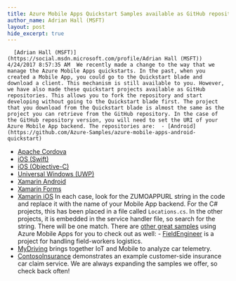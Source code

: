 ```yaml
---
title: Azure Mobile Apps Quickstart Samples available as GitHub repositories
author_name: Adrian Hall (MSFT)
layout: post
hide_excerpt: true
---
```

      [Adrian Hall (MSFT)](https://social.msdn.microsoft.com/profile/Adrian Hall (MSFT))  4/24/2017 8:57:35 AM  We recently made a change to the way that we manage the Azure Mobile Apps quickstarts. In the past, when you created a Mobile App, you could go to the Quickstart blade and download a client. This mechanism is still available to you. However, we have also made these quickstart projects available as GitHub repositories. This allows you to fork the repository and start developing without going to the Quickstart blade first. The project that you download from the Quickstart blade is almost the same as the project you can retrieve from the GitHub repository. In the case of the GitHub repository version, you will need to set the URI of your Azure Mobile App backend. The repositories are:  - [Android](https://github.com/Azure-Samples/azure-mobile-apps-android-quickstart)
 - [Apache Cordova](https://github.com/Azure-Samples/azure-mobile-apps-cordova-quickstart)
 - [iOS (Swift)](https://github.com/Azure-Samples/azure-mobile-apps-ios-swift-quickstart)
 - [iOS (Objective-C)](https://github.com/Azure-Samples/azure-mobile-apps-ios-objc-quickstart)
 - [Universal Windows (UWP)](https://github.com/Azure-Samples/azure-mobile-apps-uwp-quickstart)
 - [Xamarin Android](https://github.com/Azure-Samples/azure-mobile-apps-xamarin-android-quickstart)
 - [Xamarin Forms](https://github.com/Azure-Samples/azure-mobile-apps-xamarin-forms-quickstart)
 - [Xamarin iOS](https://github.com/Azure-Samples/azure-mobile-apps-xamarin-ios-quickstart)
  In each case, look for the ZUMOAPPURL string in the code and replace it with the name of your Mobile App backend. For the C# projects, this has been placed in a file called `Locations.cs`. In the other projects, it is embedded in the service handler file, so search for the string. There will be one match. There are [other great samples](https://github.com/Azure-Samples?utf8=%E2%9C%93&q=azure-mobile-apps&type=&language=) using Azure Mobile Apps for you to check out as well:  - [FieldEngineer](https://github.com/Azure-Samples/app-service-mobile-dotnet-fieldengineer) is a project for handling field-workers logistics.
 - [MyDriving](https://github.com/Azure-Samples/MyDriving) brings together IoT and Mobile to analyze car telemetry.
 - [ContosoInsurance](https://github.com/Azure-Samples/ContosoInsurance) demonstrates an example customer-side insurance car claim service.
  We are always expanding the samples we offer, so check back often!      